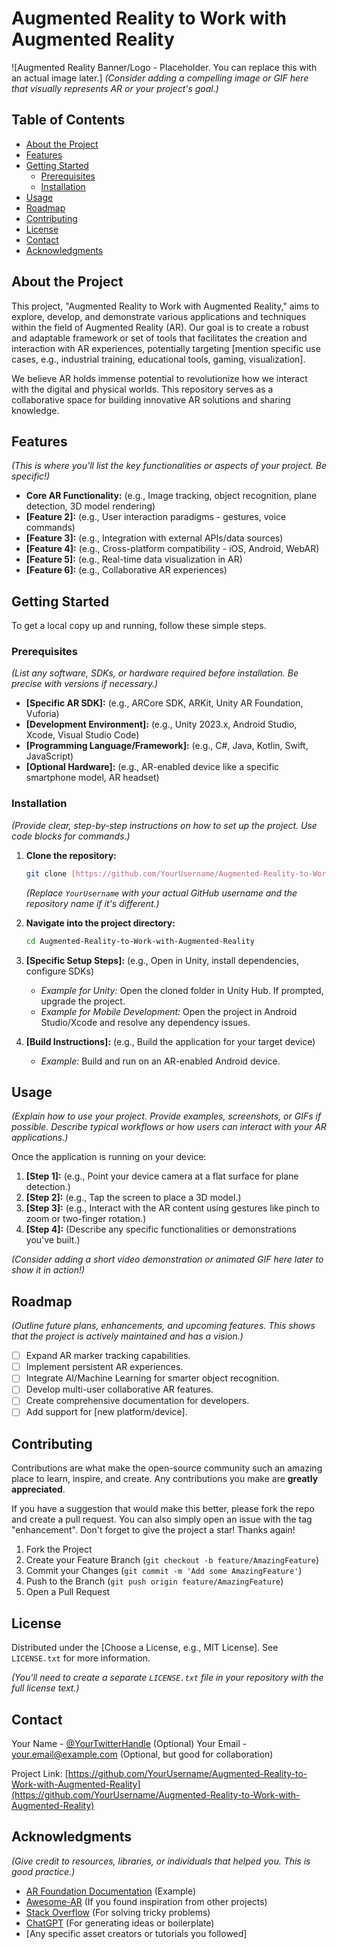 # Augmented Reality to Work with Augmented Reality

![Augmented Reality Banner/Logo - Placeholder. You can replace this with an actual image later.]
*(Consider adding a compelling image or GIF here that visually represents AR or your project's goal.)*

## Table of Contents

- [About the Project](#about-the-project)
- [Features](#features)
- [Getting Started](#getting-started)
  - [Prerequisites](#prerequisites)
  - [Installation](#installation)
- [Usage](#usage)
- [Roadmap](#roadmap)
- [Contributing](#contributing)
- [License](#license)
- [Contact](#contact)
- [Acknowledgments](#acknowledgments)

## About the Project

This project, "Augmented Reality to Work with Augmented Reality," aims to explore, develop, and demonstrate various applications and techniques within the field of Augmented Reality (AR). Our goal is to create a robust and adaptable framework or set of tools that facilitates the creation and interaction with AR experiences, potentially targeting [mention specific use cases, e.g., industrial training, educational tools, gaming, visualization].

We believe AR holds immense potential to revolutionize how we interact with the digital and physical worlds. This repository serves as a collaborative space for building innovative AR solutions and sharing knowledge.

## Features

*(This is where you'll list the key functionalities or aspects of your project. Be specific!)*

- **Core AR Functionality:** (e.g., Image tracking, object recognition, plane detection, 3D model rendering)
- **[Feature 2]:** (e.g., User interaction paradigms - gestures, voice commands)
- **[Feature 3]:** (e.g., Integration with external APIs/data sources)
- **[Feature 4]:** (e.g., Cross-platform compatibility - iOS, Android, WebAR)
- **[Feature 5]:** (e.g., Real-time data visualization in AR)
- **[Feature 6]:** (e.g., Collaborative AR experiences)

## Getting Started

To get a local copy up and running, follow these simple steps.

### Prerequisites

*(List any software, SDKs, or hardware required before installation. Be precise with versions if necessary.)*

* **[Specific AR SDK]:** (e.g., ARCore SDK, ARKit, Unity AR Foundation, Vuforia)
* **[Development Environment]:** (e.g., Unity 2023.x, Android Studio, Xcode, Visual Studio Code)
* **[Programming Language/Framework]:** (e.g., C#, Java, Kotlin, Swift, JavaScript)
* **[Optional Hardware]:** (e.g., AR-enabled device like a specific smartphone model, AR headset)

### Installation

*(Provide clear, step-by-step instructions on how to set up the project. Use code blocks for commands.)*

1.  **Clone the repository:**
    ```bash
    git clone [https://github.com/YourUsername/Augmented-Reality-to-Work-with-Augmented-Reality.git](https://github.com/YourUsername/Augmented-Reality-to-Work-with-Augmented-Reality.git)
    ```
    *(Replace `YourUsername` with your actual GitHub username and the repository name if it's different.)*

2.  **Navigate into the project directory:**
    ```bash
    cd Augmented-Reality-to-Work-with-Augmented-Reality
    ```

3.  **[Specific Setup Steps]:** (e.g., Open in Unity, install dependencies, configure SDKs)
    * *Example for Unity:* Open the cloned folder in Unity Hub. If prompted, upgrade the project.
    * *Example for Mobile Development:* Open the project in Android Studio/Xcode and resolve any dependency issues.

4.  **[Build Instructions]:** (e.g., Build the application for your target device)
    * *Example:* Build and run on an AR-enabled Android device.

## Usage

*(Explain how to use your project. Provide examples, screenshots, or GIFs if possible. Describe typical workflows or how users can interact with your AR applications.)*

Once the application is running on your device:

1.  **[Step 1]:** (e.g., Point your device camera at a flat surface for plane detection.)
2.  **[Step 2]:** (e.g., Tap the screen to place a 3D model.)
3.  **[Step 3]:** (e.g., Interact with the AR content using gestures like pinch to zoom or two-finger rotation.)
4.  **[Step 4]:** (Describe any specific functionalities or demonstrations you've built.)

*(Consider adding a short video demonstration or animated GIF here later to show it in action!)*

## Roadmap

*(Outline future plans, enhancements, and upcoming features. This shows that the project is actively maintained and has a vision.)*

-   [ ] Expand AR marker tracking capabilities.
-   [ ] Implement persistent AR experiences.
-   [ ] Integrate AI/Machine Learning for smarter object recognition.
-   [ ] Develop multi-user collaborative AR features.
-   [ ] Create comprehensive documentation for developers.
-   [ ] Add support for [new platform/device].

## Contributing

Contributions are what make the open-source community such an amazing place to learn, inspire, and create. Any contributions you make are **greatly appreciated**.

If you have a suggestion that would make this better, please fork the repo and create a pull request. You can also simply open an issue with the tag "enhancement".
Don't forget to give the project a star! Thanks again!

1.  Fork the Project
2.  Create your Feature Branch (`git checkout -b feature/AmazingFeature`)
3.  Commit your Changes (`git commit -m 'Add some AmazingFeature'`)
4.  Push to the Branch (`git push origin feature/AmazingFeature`)
5.  Open a Pull Request

## License

Distributed under the [Choose a License, e.g., MIT License]. See `LICENSE.txt` for more information.

*(You'll need to create a separate `LICENSE.txt` file in your repository with the full license text.)*

## Contact

Your Name - [@YourTwitterHandle](https://twitter.com/YourTwitterHandle) (Optional)
Your Email - your.email@example.com (Optional, but good for collaboration)

Project Link: [https://github.com/YourUsername/Augmented-Reality-to-Work-with-Augmented-Reality](https://github.com/YourUsername/Augmented-Reality-to-Work-with-Augmented-Reality)

## Acknowledgments

*(Give credit to resources, libraries, or individuals that helped you. This is good practice.)*

* [AR Foundation Documentation](https://docs.unity3d.com/Packages/com.unity.xr.arfoundation@4.1/manual/index.html) (Example)
* [Awesome-AR](https://github.com/YourName/awesome-ar) (If you found inspiration from other projects)
* [Stack Overflow](https://stackoverflow.com/) (For solving tricky problems)
* [ChatGPT](https://chat.openai.com/) (For generating ideas or boilerplate)
* [Any specific asset creators or tutorials you followed]
